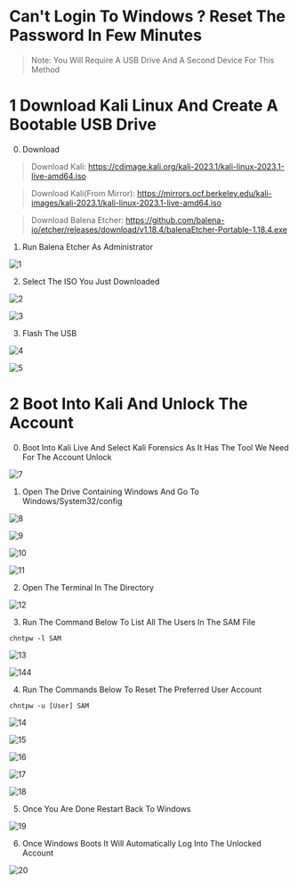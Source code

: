 # Can't Login To Windows ? Reset The Password In Few Minutes
> Note: You Will Require A USB Drive And A Second Device For This Method

# 1 Download Kali Linux And Create A Bootable USB Drive

0. Download

> Download Kali: https://cdimage.kali.org/kali-2023.1/kali-linux-2023.1-live-amd64.iso

> Download Kali(From Mirror): https://mirrors.ocf.berkeley.edu/kali-images/kali-2023.1/kali-linux-2023.1-live-amd64.iso

> Download Balena Etcher: https://github.com/balena-io/etcher/releases/download/v1.18.4/balenaEtcher-Portable-1.18.4.exe

1. Run Balena Etcher As Administrator

![1](https://user-images.githubusercontent.com/94680549/235920772-e6e28bf1-05cb-48ee-9e3d-84860e5da57e.jpg)

2. Select The ISO You Just Downloaded

![2](https://user-images.githubusercontent.com/94680549/235920910-411a51b9-7eff-4778-a956-7e85ca237113.jpg)

![3](https://user-images.githubusercontent.com/94680549/235920927-5631ebd4-1a88-44d2-8dd0-4447d9755753.jpg)

3. Flash The USB

![4](https://user-images.githubusercontent.com/94680549/235920987-3680683e-d99a-4826-ac64-2ca492ce1a75.jpg)

![5](https://user-images.githubusercontent.com/94680549/235921036-1b773b16-0116-4f72-926e-3c8cd76cf630.jpg)

# 2 Boot Into Kali And Unlock The Account

0. Boot Into Kali Live And Select Kali Forensics As It Has The Tool We Need For The Account Unlock

![7](https://user-images.githubusercontent.com/94680549/235921293-f8f09ed0-5432-4327-8d67-70e9093d1629.jpg)

1. Open The Drive Containing Windows And Go To Windows/System32/config

![8](https://user-images.githubusercontent.com/94680549/235921728-4bb08393-f32d-4585-8f0c-a6826de1f035.jpg)

![9](https://user-images.githubusercontent.com/94680549/235922037-da00c4a3-1bc8-4136-aae7-2a95813238e1.jpg)

![10](https://user-images.githubusercontent.com/94680549/235921981-f8779044-1d0b-40b0-b76b-39a9a7576f98.jpg)

![11](https://user-images.githubusercontent.com/94680549/235922061-2f32b176-9494-4032-a57b-64ea9fb414c1.jpg)

2. Open The Terminal In The Directory

![12](https://user-images.githubusercontent.com/94680549/235922177-9364d57d-080a-4d6d-a416-ce354132f854.jpg)

3. Run The Command Below To List All The Users In The SAM File

```
chntpw -l SAM
```

![13](https://user-images.githubusercontent.com/94680549/235923135-994e2fae-2df5-405a-8a27-f512720489b6.jpg)

![144](https://user-images.githubusercontent.com/94680549/235923118-6e13e2fd-1292-44b7-8e28-9686dcc1562c.jpg)

4. Run The Commands Below To Reset The Preferred User Account

```
chntpw -u [User] SAM
```

![14](https://user-images.githubusercontent.com/94680549/235923391-fe807894-e066-43f0-8a2d-4ad6b71078b0.jpg)

![15](https://user-images.githubusercontent.com/94680549/235923607-be68371e-ecc0-4003-9989-3367bc443400.jpg)

![16](https://user-images.githubusercontent.com/94680549/235923694-0171f892-68a3-4120-a0da-356128e356fb.jpg)

![17](https://user-images.githubusercontent.com/94680549/235923729-7eb111be-f5c5-4318-b557-e3ce2e37cc13.jpg)

![18](https://user-images.githubusercontent.com/94680549/235923752-148355ee-5425-42c3-9ce7-9ee1d84280cd.jpg)

5. Once You Are Done Restart Back To Windows 

![19](https://user-images.githubusercontent.com/94680549/235923924-3629392e-69df-4afb-93b5-7bbc8b30c732.jpg)

6. Once Windows Boots It Will Automatically Log Into The Unlocked Account

![20](https://user-images.githubusercontent.com/94680549/235924067-bb817193-d70b-4a81-b3a8-061aef166075.jpg)
